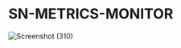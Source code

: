 # SN-METRICS-MONITOR

![Screenshot (310)](https://github.com/user-attachments/assets/76cc293f-4755-4743-9623-69e9e220958f)
